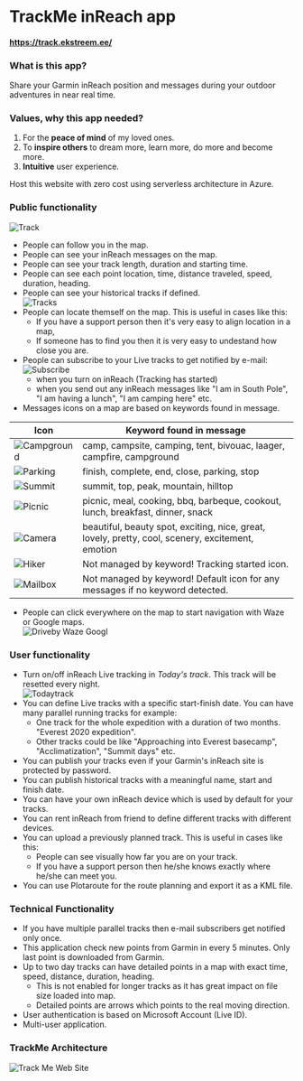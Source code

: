 # TrackMe inReach app
#### https://track.ekstreem.ee/
### What is this app?
Share your Garmin inReach position and messages during your outdoor adventures in near real time.  
### Values, why this app needed?
1. For the **peace of mind** of my loved ones.
2. To **inspire others** to dream more, learn more, do more and become more.
3. **Intuitive** user experience.

Host this website with zero cost using serverless architecture in Azure.
### Public functionality
![Track](ReadmePictures/track.png)
* People can follow you in the map.
* People can see your inReach messages on the map.
* People can see your track length, duration and starting time.
* People can see each point location, time, distance traveled, speed, duration, heading.
* People can see your historical tracks if defined.  
![Tracks](ReadmePictures/tracks.png)
* People can locate themself on the map. This is useful in cases like this: 
  * If you have a support person then it's very easy to align location in a map,
  * If someone has to find you then it is very easy to undestand how close you are.
* People can subscribe to your Live tracks to get notified by e-mail:  
![Subscribe](ReadmePictures/subscribe.png)
  * when you turn on inReach (Tracking has started)
  * when you send out any inReach messages like "I am in South Pole", "I am having a lunch", "I am camping here" etc.  
* Messages icons on a map are based on keywords found in message.  

|Icon|Keyword found in message|
| ---- | ---- |
|![Campground](ReadmePictures/campground.png)|camp, campsite, camping, tent, bivouac, laager, campfire, campground|
|![Parking](ReadmePictures/parking.png)|finish, complete, end, close, parking, stop|
|![Summit](ReadmePictures/summit.png)|summit, top, peak, mountain, hilltop|
|![Picnic](ReadmePictures/picnic.png)|picnic, meal, cooking, bbq, barbeque, cookout, lunch, breakfast, dinner, snack|
|![Camera](ReadmePictures/camera.png)|beautiful, beauty spot, exciting, nice, great, lovely, pretty, cool, scenery, excitement, emotion|
|![Hiker](ReadmePictures/hiker.png)|Not managed by keyword! Tracking started icon.|
|![Mailbox](ReadmePictures/mailbox.png)|Not managed by keyword! Default icon for any messages if no keyword detected.|
* People can click everywhere on the map to start navigation with Waze or Google maps.  
![Driveby Waze Googl](ReadmePictures/drivebyWazeGoogl.png)
### User functionality
* Turn on/off inReach Live tracking in *Today's track*. This track will be resetted every night.  
![Todaytrack](ReadmePictures/todaytrack.png)
* You can define Live tracks with a specific start-finish date. You can have many parallel running tracks for example:
  * One track for the whole expedition with a duration of two months. "Everest 2020 expedition".
  * Other tracks could be like "Approaching into Everest basecamp", "Acclimatization", "Summit days" etc.
* You can publish your tracks even if your Garmin's inReach site is protected by password.
* You can publish historical tracks with a meaningful name, start and finish date.
* You can have your own inReach device which is used by default for your tracks.
* You can rent inReach from friend to define different tracks with different devices.
* You can upload a previously planned track. This is useful in cases like this:
  * People can see visually how far you are on your track.
  * If you have a support person then he/she knows exactly where he/she can meet you.
* You can use Plotaroute for the route planning and export it as a KML file.
### Technical Functionality
* If you have multiple parallel tracks then e-mail subscribers get notified only once.
* This application check new points from Garmin in every 5 minutes. Only last point is downloaded from Garmin.
* Up to two day tracks can have detailed points in a map with exact time, speed, distance, duration, heading.
  * This is not enabled for longer tracks as it has great impact on file size loaded into map.
  * Detailed points are arrows which points to the real moving direction.
* User authentication is based on Microsoft Account (Live ID).
* Multi-user application. 

### TrackMe Architecture
![Track Me Web Site](ReadmePictures/TrackMeArchitecture.png)



